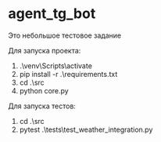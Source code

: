 # agent_tg_bot
Это небольшое тестовое задание

Для запуска проекта:
1) .\venv\Scripts\activate
2) pip install -r .\requirements.txt
3) cd .\src
4) python core.py

Для запуска тестов:
1) cd .\src
2) pytest .\tests\test_weather_integration.py

